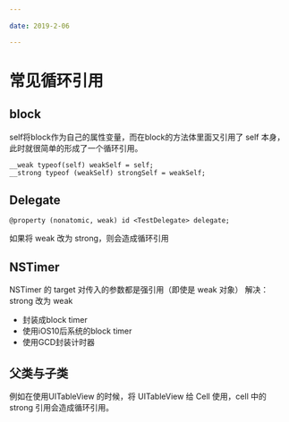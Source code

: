 ```yaml
---
 
date: 2019-2-06

---
```


# 常见循环引用

## block
self将block作为自己的属性变量，而在block的方法体里面又引用了 self 本身，此时就很简单的形成了一个循环引用。
``` objective
__weak typeof(self) weakSelf = self;
__strong typeof (weakSelf) strongSelf = weakSelf;
```

## Delegate
``` objective
@property (nonatomic, weak) id <TestDelegate> delegate;
```
如果将 weak 改为 strong，则会造成循环引用

## NSTimer
NSTimer 的 target 对传入的参数都是强引用（即使是 weak 对象）
解决：strong 改为 weak
- 封装成block timer
- 使用iOS10后系统的block timer
- 使用GCD封装计时器

## 父类与子类
例如在使用UITableView 的时候，将 UITableView 给 Cell 使用，cell 中的 strong 引用会造成循环引用。

